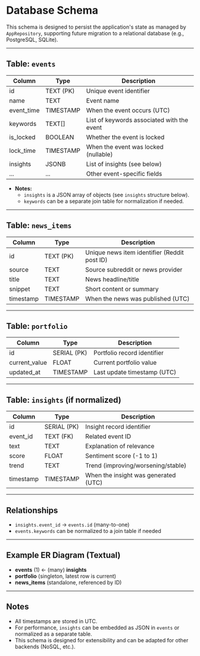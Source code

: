 # Database Schema

This schema is designed to persist the application's state as managed by `AppRepository`, supporting future migration to a relational database (e.g., PostgreSQL, SQLite).

---

## Table: `events`
| Column         | Type        | Description                                 |
|--------------- |------------|---------------------------------------------|
| id             | TEXT (PK)   | Unique event identifier                     |
| name           | TEXT        | Event name                                  |
| event_time     | TIMESTAMP   | When the event occurs (UTC)                 |
| keywords       | TEXT[]      | List of keywords associated with the event  |
| is_locked      | BOOLEAN     | Whether the event is locked                 |
| lock_time      | TIMESTAMP   | When the event was locked (nullable)        |
| insights       | JSONB       | List of insights (see below)                |
| ...            | ...         | Other event-specific fields                 |

- **Notes:**
  - `insights` is a JSON array of objects (see `insights` structure below).
  - `keywords` can be a separate join table for normalization if needed.

---

## Table: `news_items`
| Column     | Type        | Description                                 |
|------------|------------|---------------------------------------------|
| id         | TEXT (PK)   | Unique news item identifier (Reddit post ID) |
| source     | TEXT        | Source subreddit or news provider           |
| title      | TEXT        | News headline/title                         |
| snippet    | TEXT        | Short content or summary                    |
| timestamp  | TIMESTAMP   | When the news was published (UTC)           |

---

## Table: `portfolio`
| Column         | Type        | Description                                 |
|----------------|------------|---------------------------------------------|
| id             | SERIAL (PK) | Portfolio record identifier                 |
| current_value  | FLOAT       | Current portfolio value                     |
| updated_at     | TIMESTAMP   | Last update timestamp (UTC)                 |

---

## Table: `insights` (if normalized)
| Column         | Type        | Description                                 |
|----------------|------------|---------------------------------------------|
| id             | SERIAL (PK) | Insight record identifier                   |
| event_id       | TEXT (FK)   | Related event ID                            |
| text           | TEXT        | Explanation of relevance                    |
| score          | FLOAT       | Sentiment score (-1 to 1)                   |
| trend          | TEXT        | Trend (improving/worsening/stable)          |
| timestamp      | TIMESTAMP   | When the insight was generated (UTC)        |

---

## Relationships
- `insights.event_id` → `events.id` (many-to-one)
- `events.keywords` can be normalized to a join table if needed

---

## Example ER Diagram (Textual)
- **events** (1) ← (many) **insights**
- **portfolio** (singleton, latest row is current)
- **news_items** (standalone, referenced by ID)

---

## Notes
- All timestamps are stored in UTC.
- For performance, `insights` can be embedded as JSON in `events` or normalized as a separate table.
- This schema is designed for extensibility and can be adapted for other backends (NoSQL, etc.). 